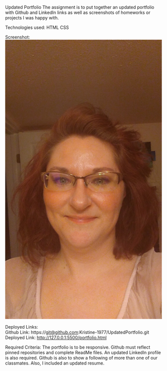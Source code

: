 Updated Portfolio
The assignment is to put together an updated portfolio with Github and LinkedIn links as well as screenshots of
homeworks or projects I was happy with.

Technologies used:
HTML
CSS

Screenshot:
![ScreenshotofUpdatedPortfolio](Assets/KIMG0093.JPG)

Deployed Links:  
Github Link: https://git@github.com:Kristine-1977/UpdatedPortfolio.git
Deployed Link: http://127.0.0.1:5500/portfolio.html

Required Criteria:
The portfolio is to be responsive. Github must reflect pinned repositories and complete ReadMe files. An updated LinkedIn profile is also required. Github is also to show
a following of more than one of our classmates. Also, I included an updated resume.
